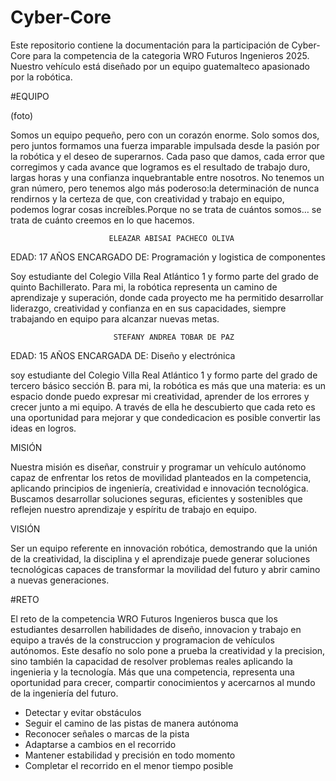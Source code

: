# Cyber-Core

Este repositorio contiene la documentación para la participación de Cyber-Core para la 
competencia de la categoria WRO Futuros Ingenieros 2025. Nuestro vehículo está 
diseñado por un equipo guatemalteco apasionado por la robótica.






#EQUIPO


(foto)




Somos un equipo pequeño, pero con un corazón enorme. Solo somos dos, pero juntos formamos una fuerza imparable impulsada desde la 
pasión por la robótica y el deseo de superarnos. Cada paso que damos, cada error que corregimos y cada avance que logramos es el 
resultado de trabajo duro, largas horas y una confianza inquebrantable entre nosotros. No tenemos un gran número, pero tenemos algo 
más poderoso:la determinación de nunca rendirnos y la certeza de que, con creatividad y trabajo en equipo, podemos lograr cosas 
increíbles.Porque no se trata de cuántos somos… se trata de cuánto creemos en lo que hacemos.


                          ELEAZAR ABISAI PACHECO OLIVA
 EDAD: 17 AÑOS
 ENCARGADO DE: Programación y logistica de componentes
 
 Soy estudiante del Colegio Villa Real Atlántico 1 y formo parte del grado de quinto 
 Bachillerato. Para mi, la robótica representa un camino de aprendizaje y superación, 
 donde cada proyecto me ha permitido desarrollar liderazgo, creatividad y confianza en 
 en sus capacidades, siempre trabajando en equipo para alcanzar nuevas metas.



                           STEFANY ANDREA TOBAR DE PAZ
 
 EDAD: 15 AÑOS
 ENCARGADA DE: Diseño y electrónica

  soy estudiante del Colegio Villa Real Atlántico 1 y formo parte del grado de tercero 
  básico sección B. para mi, la robótica es más que una materia: es un espacio donde 
  puedo expresar mi creatividad, aprender de los errores y crecer junto a mi equipo. A 
  través de ella he descubierto que cada reto es una oportunidad para mejorar y que 
  condedicacion es posible convertir las ideas en logros.


MISIÓN 

Nuestra misión es diseñar, construir y programar un vehículo autónomo capaz de enfrentar los retos de movilidad planteados en la competencia, aplicando principios de ingeniería, creatividad e innovación tecnológica. Buscamos desarrollar soluciones seguras, eficientes y sostenibles que reflejen nuestro aprendizaje y espíritu de trabajo en equipo.

VISIÓN 

Ser un equipo referente en innovación robótica, demostrando que la unión de la creatividad, la disciplina y el aprendizaje puede generar soluciones tecnológicas capaces de transformar la movilidad del futuro y abrir camino a nuevas generaciones.









#RETO

El reto de la competencia WRO Futuros Ingenieros busca que los estudiantes desarrollen habilidades de diseño, innovacion y trabajo en equipo a través de la construccion y programacion de vehículos autónomos. Este desafío no solo pone a prueba la creatividad y la precision, sino también la capacidad de resolver problemas reales aplicando la ingenieria y la tecnología. Más que una competencia, representa una oportunidad para crecer, compartir conocimientos y acercarnos al mundo de la ingeniería del futuro.

- Detectar y evitar obstáculos
- Seguir el camino de las pistas de manera autónoma
- Reconocer señales o marcas de la pista
- Adaptarse a cambios en el recorrido
- Mantener estabilidad y precisión en todo momento
- Completar el recorrido en el menor tiempo posible                                




                                           
